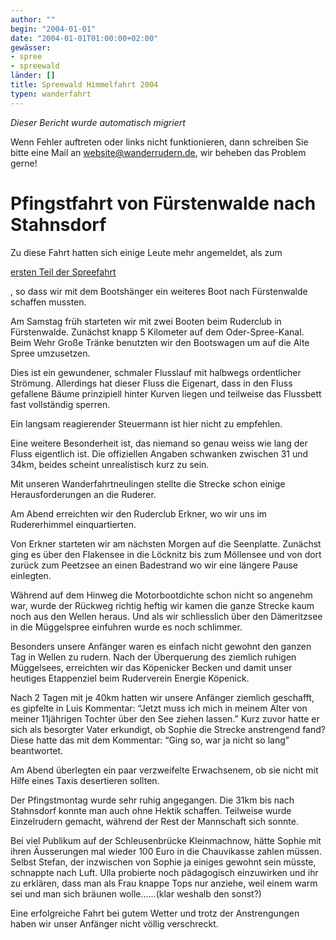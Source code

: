 ```yaml
---
author: ""
begin: "2004-01-01"
date: "2004-01-01T01:00:00+02:00"
gewässer:
- spree
- spreewald
länder: []
title: Spreewald Himmelfahrt 2004
typen: wanderfahrt
---
```



*Dieser Bericht wurde automatisch migriert*

Wenn Fehler auftreten oder links nicht funktionieren, dann schreiben Sie bitte eine Mail an website@wanderrudern.de, wir beheben das Problem gerne!



# Pfingstfahrt von Fürstenwalde nach Stahnsdorf


Zu diese Fahrt hatten sich einige Leute mehr angemeldet, als zum

[ersten Teil der Spreefahrt](/berichte/2004/spreewald04)

, so dass wir mit dem Bootshänger ein weiteres Boot nach Fürstenwalde schaffen mussten.

Am Samstag früh starteten wir mit zwei Booten beim Ruderclub in Fürstenwalde. Zunächst knapp 5 Kilometer auf dem Oder-Spree-Kanal. Beim Wehr Große Tränke benutzten wir den Bootswagen um auf die Alte Spree umzusetzen.

Dies ist ein gewundener, schmaler Flusslauf mit halbwegs ordentlicher Strömung. Allerdings hat dieser Fluss die Eigenart, dass in den Fluss gefallene Bäume prinzipiell hinter Kurven liegen und teilweise das Flussbett fast vollständig sperren.

Ein langsam reagierender Steuermann ist hier nicht zu empfehlen.

Eine weitere Besonderheit ist, das niemand so genau weiss wie lang der Fluss eigentlich ist. Die offiziellen Angaben schwanken zwischen 31 und 34km, beides scheint unrealistisch kurz zu sein.

Mit unseren Wanderfahrtneulingen stellte die Strecke schon einige Herausforderungen an die Ruderer.

Am Abend erreichten wir den Ruderclub Erkner, wo wir uns im Rudererhimmel einquartierten.

Von Erkner starteten wir am nächsten Morgen auf die Seenplatte. Zunächst ging es über den Flakensee in die Löcknitz bis zum Möllensee und von dort zurück zum Peetzsee an einen Badestrand wo wir eine längere Pause einlegten.

Während auf dem Hinweg die Motorbootdichte schon nicht so angenehm war, wurde der Rückweg richtig heftig wir kamen die ganze Strecke kaum noch aus den Wellen heraus. Und als wir schliesslich über den Dämeritzsee in die Müggelspree einfuhren wurde es noch schlimmer.

Besonders unsere Anfänger waren es einfach nicht gewohnt den ganzen Tag in Wellen zu rudern. Nach der Überquerung des ziemlich ruhigen Müggelsees, erreichten wir das Köpenicker Becken und damit unser heutiges Etappenziel beim Ruderverein Energie Köpenick.

Nach 2 Tagen mit je 40km hatten wir unsere Anfänger ziemlich geschafft, es gipfelte in Luis Kommentar: “Jetzt muss ich mich in meinem Alter von meiner 11jährigen Tochter über den See ziehen lassen.” Kurz zuvor hatte er sich als besorgter Vater erkundigt, ob Sophie die Strecke anstrengend fand? Diese hatte das mit dem Kommentar: “Ging so, war ja nicht so lang” beantwortet.

Am Abend überlegten ein paar verzweifelte Erwachsenem, ob sie nicht mit Hilfe eines Taxis desertieren sollten.

Der Pfingstmontag wurde sehr ruhig angegangen. Die 31km bis nach Stahnsdorf konnte man auch ohne Hektik schaffen. Teilweise wurde Einzelrudern gemacht, während der Rest der Mannschaft sich sonnte.

Bei viel Publikum auf der Schleusenbrücke Kleinmachnow, hätte Sophie mit ihren Äusserungen mal wieder 100 Euro in die Chauvikasse zahlen müssen. Selbst Stefan, der inzwischen von Sophie ja einiges gewohnt sein müsste, schnappte nach Luft. Ulla probierte noch pädagogisch einzuwirken und ihr zu erklären, dass man als Frau knappe Tops nur anziehe, weil einem warm sei und man sich bräunen wolle......(klar weshalb den sonst?)

Eine erfolgreiche Fahrt bei gutem Wetter und trotz der Anstrengungen haben wir unser Anfänger nicht völlig verschreckt.
